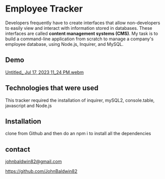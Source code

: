 # Employee Tracker


Developers frequently have to create interfaces that allow non-developers to easily view and interact with information stored in databases. These interfaces are called **content management systems (CMS)**. My task is to build a command-line application from scratch to manage a company's employee database, using Node.js, Inquirer, and MySQL.



## Demo

[Untitled_ Jul 17, 2023 11_24 PM.webm](https://github.com/JohnBaldwin82/Employee-Tracker/assets/124854286/5b03b8b6-750d-4f67-90a8-6bf556885917)


## Technologies that were used

This tracker required the installation of inquirer, mySQL2, console.table, javascript and Node.js

## Installation
clone from Github and then do an npm i to install all the dependencies

## contact

johnbaldwin82@gmail.com

https://github.com/JohnBaldwin82
